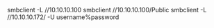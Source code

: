 smbclient -L //10.10.10.100
smbclient //10.10.10.100/Public
smbclient -L //10.10.10.172/ -U username%password